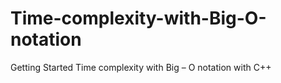 # Time-complexity-with-Big-O-notation
Getting Started Time complexity with Big – O notation with C++

